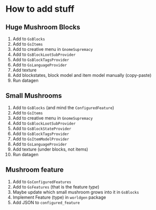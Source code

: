 # How to add stuff

## Huge Mushroom Blocks
1. Add to `GsBlocks`
2. Add to `GsItems`
3. Add to creative menu in `GnomeSupremacy`
4. Add to `GsBlockLootSubProvider`
5. Add to `GsBlockTagsProvider`
6. Add to `GsLanguageProvider`
7. Add texture
8. Add blockstates, block model and item model manually (copy-paste)
9. Run datagen

## Small Mushrooms
1. Add to `GsBlocks` (and mind the `ConfiguredFeature`)
2. Add to `GsItems`
3. Add to creative menu in `GnomeSupremacy`
4. Add to `GsBlockLootSubProvider`
5. Add to `GsBlockStateProvider`
6. Add to `GsBlockTagsProvider`
7. Add to `GsItemModelProvider`
8. Add to `GsLanguageProvider`
9. Add texture (under blocks, not items)
10. Run datagen

## Mushroom feature
1. Add to `GsConfiguredFeatures`
2. Add to `GsFeatures` (that is the feature *type*)
3. Maybe update which small mushroom grows into it in `GsBlocks`
4. Implement Feature (type) in `worldgen` package
5. Add JSON to `configured_feature`